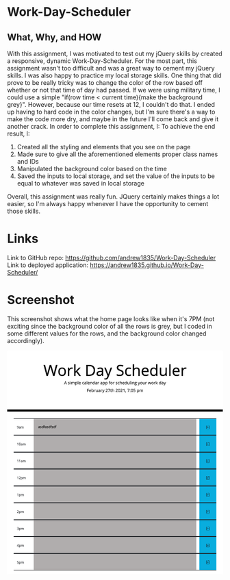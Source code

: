 # Work-Day-Scheduler

## What, Why, and HOW
With this assignment, I was motivated to test out my jQuery skills by created a responsive, dynamic Work-Day-Scheduler. For the most part, this assignment wasn't too difficult and was a great way to cement my jQuery skills. I was also happy to practice my local storage skills. One thing that did prove to be really tricky was to change the color of the row based off whether or not that time of day had passed. If we were using military time, I could use a simple "if(row time < current time){make the background grey}". However, because our time resets at 12, I couldn't do that. I ended up having to hard code in the color changes, but I'm sure there's a way to make the code more dry, and maybe in the future I'll come back and give it another crack. 
In order to complete this assignment, I:
To achieve the end result, I:
1. Created all the styling and elements that you see on the page
2. Made sure to give all the aforementioned elements proper class names and IDs
3. Manipulated the background color based on the time
4. Saved the inputs to local storage, and set the value of the inputs to be equal to whatever was saved in local storage

Overall, this assignment was really fun. JQuery certainly makes things a lot easier, so I'm always happy whenever I have the opportunity to cement those skills.  

# Links
Link to GitHub repo: https://github.com/andrew1835/Work-Day-Scheduler
<br>
Link to deployed application: https://andrew1835.github.io/Work-Day-Scheduler/

# Screenshot
This screenshot shows what the home page looks like when it's 7PM (not exciting since the background color of all the rows is grey, but I coded in some different values for the rows, and the background color changed accordingly).

<img src = "./Assets/Work-Day-Scheduler.jpg" alt = "Home page">
